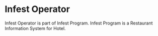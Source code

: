 # Infest Operator

Infest Operator is part of Infest Program. Infest Program is a Restaurant Information System for Hotel.
